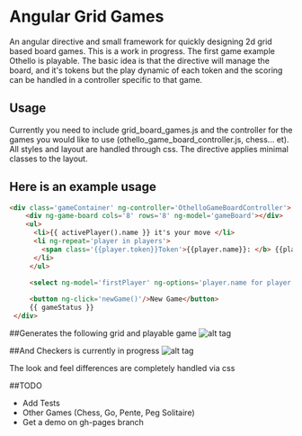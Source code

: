 # Angular Grid Games

An angular directive and small framework for quickly designing 2d grid based board games. This is a work in progress. The first game example Othello is playable. The basic idea is that the directive will manage the board, and it's tokens but the play dynamic of each token and the scoring can be handled in a controller specific to that game. 

## Usage

Currently you need to include grid_board_games.js and the controller for the games you would like to use (othello_game_board_controller.js, chess... et). All styles and layout are handled through css. The directive applies minimal classes to the layout. 

## Here is an example usage
```html
<div class='gameContainer' ng-controller='OthelloGameBoardController'>
    <div ng-game-board cols='8' rows='8' ng-model='gameBoard'></div> 
    <ul>
      <li>{{ activePlayer().name }} it's your move </li>
      <li ng-repeat='player in players'>
        <span class='{{player.token}}Token'>{{player.name}}: </b> {{player.score}}
      </li>
     </ul>

     <select ng-model='firstPlayer' ng-options='player.name for player in players'></select>
    
     <button ng-click='newGame()'/>New Game</button>
     {{ gameStatus }}
 </div>

```

##Generates the following grid and playable game
![alt tag](https://raw.github.com/byllc/AngularGridGames/master/images/othello.png)

##And Checkers is currently in progress
![alt tag](https://raw.github.com/byllc/AngularGridGames/master/images/checkers.png)

The look and feel differences are completely handled via css

##TODO
 * Add Tests
 * Other Games (Chess, Go, Pente, Peg Solitaire)
 * Get a demo on gh-pages branch
